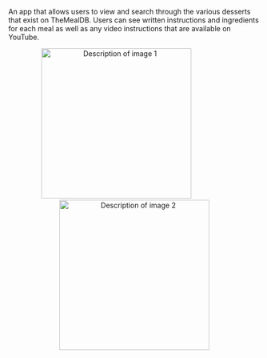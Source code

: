 An app that allows users to view and search through the various desserts that exist on TheMealDB. Users can see written instructions and ingredients for each meal as well as any video instructions that are available on YouTube.


<div align = "center">  <img src="https://github.com/rbro3551/FetchDesserts/assets/30447344/38b868bf-6f6d-4ebe-898e-5cba458ff836" style="padding-right: 10px;" width="300" alt="Description of image 1"> &nbsp;&nbsp;&nbsp;&nbsp;&nbsp;&nbsp;&nbsp;&nbsp;&nbsp;&nbsp;&nbsp;&nbsp;&nbsp;&nbsp;&nbsp; <img src="https://github.com/rbro3551/FetchDesserts/assets/30447344/08d9266b-e4be-4b86-a4b3-b8df06cc3fd2" width="300" alt="Description of image 2">  </div> 
